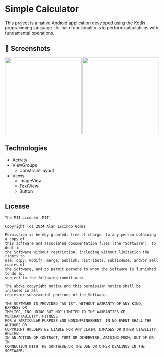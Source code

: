 # Simple Calculator
This project is a native Android application developed using the Kotlin programming language. Its main functionality is to perform calculations with fundamental operations.

## :camera_flash: Screenshots
<p float="left">
  <img src="https://github.com/user-attachments/assets/88649b68-7778-4d6a-953e-9c8e79263767" width="250"/> 
  <img src="https://github.com/user-attachments/assets/1f460bfd-6897-4462-b291-434b3a3a26d0" width="250"/>
</p>

## Technologies
- Activity
- ViewGroups
  - ConstraintLayout
- Views
  - ImageView
  - TextView
  - Button

## License
```
The MIT License (MIT)

Copyright (c) 2024 Alan Lucindo Gomes

Permission is hereby granted, free of charge, to any person obtaining a copy of
this software and associated documentation files (the "Software"), to deal in
the Software without restriction, including without limitation the rights to
use, copy, modify, merge, publish, distribute, sublicense, and/or sell copies of
the Software, and to permit persons to whom the Software is furnished to do so,
subject to the following conditions:

The above copyright notice and this permission notice shall be included in all
copies or substantial portions of the Software.

THE SOFTWARE IS PROVIDED "AS IS", WITHOUT WARRANTY OF ANY KIND, EXPRESS OR
IMPLIED, INCLUDING BUT NOT LIMITED TO THE WARRANTIES OF MERCHANTABILITY, FITNESS
FOR A PARTICULAR PURPOSE AND NONINFRINGEMENT. IN NO EVENT SHALL THE AUTHORS OR
COPYRIGHT HOLDERS BE LIABLE FOR ANY CLAIM, DAMAGES OR OTHER LIABILITY, WHETHER
IN AN ACTION OF CONTRACT, TORT OR OTHERWISE, ARISING FROM, OUT OF OR IN
CONNECTION WITH THE SOFTWARE OR THE USE OR OTHER DEALINGS IN THE SOFTWARE.
```
